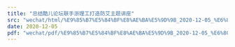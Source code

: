 ```yaml
---
title: "总结酷儿论坛联手浙理工打造防艾主题讲座"
src: "wechat/html/%E9%85%B7%E5%84%BF%E8%AE%BA%E5%9D%9B_2020-12-05_%E6%80%BB%E7%BB%93%E9%85%B7%E5%84%BF%E8%AE%BA%E5%9D%9B%E8%81%94%E6%89%8B%E6%B5%99%E7%90%86%E5%B7%A5%E6%89%93%E9%80%A0%E9%98%B2%E8%89%BE%E4%B8%BB%E9%A2%98%E8%AE%B2%E5%BA%A7.html"
date: 2020-12-05
pdf: "wechat/pdf/%E9%85%B7%E5%84%BF%E8%AE%BA%E5%9D%9B_2020-12-05_%E6%80%BB%E7%BB%93%E9%85%B7%E5%84%BF%E8%AE%BA%E5%9D%9B%E8%81%94%E6%89%8B%E6%B5%99%E7%90%86%E5%B7%A5%E6%89%93%E9%80%A0%E9%98%B2%E8%89%BE%E4%B8%BB%E9%A2%98%E8%AE%B2%E5%BA%A7.pdf"
---
```

